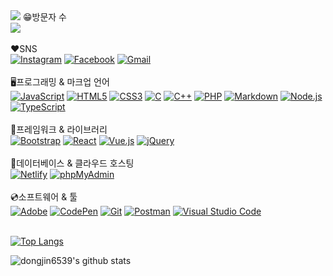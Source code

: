 <img src="https://capsule-render.vercel.app/api?type=waving&color=auto&height=300&section=header&text=Welcome&fontAlignY=40&desc=Dongjin's%20Github%20Profile&descAlign=60&fontSize=90" />
 😁방문자 수
  <div>
    <a href="https://hits.seeyoufarm.com"><img src="https://hits.seeyoufarm.com/api/count/incr/badge.svg?url=https%3A%2F%2Fgithub.com%2Fgjbae1212%2Fhit-counter&count_bg=%2379C83D&title_bg=%23555555&icon=&icon_color=%23E7E7E7&title=hits&edge_flat=false"/></a>
  </div><br>
  ❤️SNS
  <div>
    <a href="#"><img alt="Instagram" src="https://img.shields.io/badge/Instagram-D0271D?style=floatc&logo=Instagram&logoColor=white"></a>
    <a href="#"><img alt="Facebook" src="https://img.shields.io/badge/Facebook-2C5BB4?logo=Facebook&logoColor=white"></a>
    <a href="#"><img alt="Gmail" src="https://img.shields.io/badge/Gmail-00ACC1?logo=Gmail&logoColor=white"></a>
  </div><br>
  🖥️프로그래밍 & 마크업 언어
  <div>
    <a href="#"><img alt="JavaScript" src="https://img.shields.io/badge/JavaScript-F7DF1E?style=floatc&logo=JavaScript&logoColor=white"></a>
    <a href="#"><img alt="HTML5" src="https://img.shields.io/badge/HTML5-E34F26?logo=HTML5&logoColor=white"></a>
    <a href="#"><img alt="CSS3" src="https://img.shields.io/badge/CSS3-1572B6?logo=CSS3&logoColor=white"></a>
    <a href="#"><img alt="C" src="https://img.shields.io/badge/C-A8B9CC?logo=C&logoColor=white"></a>
    <a href="#"><img alt="C++" src="https://custom-icon-badges.herokuapp.com/badge/C++-9C033A.svg?logo=cpp2&logoColor=white"></a>
    <a href="#"><img alt="PHP" src="https://img.shields.io/badge/PHP-777BB4?logo=PHP&logoColor=white"></a>
    <a href="#"><img alt="Markdown" src="https://img.shields.io/badge/Markdown-000?logo=Markdown&logoColor=white"></a>
    <a href="#"><img alt="Node.js" src="https://img.shields.io/badge/Node.js-339933?logo=Node.js&logoColor=white"></a>
    <a href="#"><img alt="TypeScript" src="https://img.shields.io/badge/TypeScript-3178C6?logo=TypeScript&logoColor=white"></a>
  </div><br>
  💾프레임워크 & 라이브러리
  <div>
    <a href="#"><img alt="Bootstrap" src="https://img.shields.io/badge/Bootstrap-7952B3?logo=Bootstrap&logoColor=white"></a>
    <a href="#"><img alt="React" src="https://img.shields.io/badge/React-61DAFB?logo=React&logoColor=white"></a>
    <a href="#"><img alt="Vue.js" src="https://img.shields.io/badge/Vue.js-4FC08D?logo=Vue.js&logoColor=white"></a>
    <a href="#"><img alt="jQuery" src="https://img.shields.io/badge/jQuery-0769AD?logo=jQuery&logoColor=white"></a>
  </div><br>
  📒데이터베이스 & 클라우드 호스팅
  <div>
  <a href="#"><img alt="Netlify" src="https://img.shields.io/badge/Netlify-00C7B7?logo=Netlify&logoColor=white"></a>
  <a href="#"><img alt="phpMyAdmin" src="https://img.shields.io/badge/phpMyAdmin-6C78AF?logo=phpMyAdmin&logoColor=white"></a>
  </div><br>
  💿소프트웨어 & 툴
  <div>
    <a href="#"><img alt="Adobe" src="https://img.shields.io/badge/Adobe-FF0000?logo=Adobe&logoColor=white"></a>
    <a href="#"><img alt="CodePen" src="https://img.shields.io/badge/CodePen-000?logo=CodePen&logoColor=white"></a>
    <a href="#"><img alt="Git" src="https://img.shields.io/badge/Git-F05032?logo=Git&logoColor=white"></a>
    <a href="#"><img alt="Postman" src="https://img.shields.io/badge/Postman-FF6C37?logo=Postman&logoColor=white"></a>
    <a href="#"><img alt="Visual Studio Code" src="https://img.shields.io/badge/Visual Studio Code-007ACC?logo=Visual Studio Code&logoColor=white"></a>
  </div><br>

[![Top Langs](https://github-readme-stats.vercel.app/api/top-langs/?username=dongjin6539&layout=compact)](https://github.com/dongjin6539/github-readme-stats)

![dongjin6539's github stats](https://github-readme-stats.vercel.app/api?username=dongjin6539&show_icons=true&theme=prussian)
